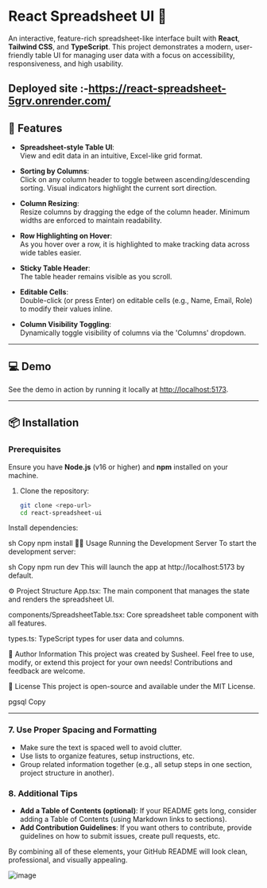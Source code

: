 # React Spreadsheet UI 📝

An interactive, feature-rich spreadsheet-like interface built with **React**, **Tailwind CSS**, and **TypeScript**. This project demonstrates a modern, user-friendly table UI for managing user data with a focus on accessibility, responsiveness, and high usability.

Deployed site :-https://react-spreadsheet-5grv.onrender.com/
---

## 🚀 Features

- **Spreadsheet-style Table UI**:  
  View and edit data in an intuitive, Excel-like grid format.

- **Sorting by Columns**:  
  Click on any column header to toggle between ascending/descending sorting. Visual indicators highlight the current sort direction.

- **Column Resizing**:  
  Resize columns by dragging the edge of the column header. Minimum widths are enforced to maintain readability.

- **Row Highlighting on Hover**:  
  As you hover over a row, it is highlighted to make tracking data across wide tables easier.

- **Sticky Table Header**:  
  The table header remains visible as you scroll.

- **Editable Cells**:  
  Double-click (or press Enter) on editable cells (e.g., Name, Email, Role) to modify their values inline.

- **Column Visibility Toggling**:  
  Dynamically toggle visibility of columns via the 'Columns' dropdown.

---

## 💻 Demo

See the demo in action by running it locally at [http://localhost:5173](http://localhost:5173).

---

## 📦 Installation

### **Prerequisites**
Ensure you have **Node.js** (v16 or higher) and **npm** installed on your machine.

1. Clone the repository:
   ```sh
   git clone <repo-url>
   cd react-spreadsheet-ui
Install dependencies:

sh
Copy
npm install
🏃‍♂️ Usage
Running the Development Server
To start the development server:

sh
Copy
npm run dev
This will launch the app at http://localhost:5173 by default.

⚙️ Project Structure
App.tsx: The main component that manages the state and renders the spreadsheet UI.

components/SpreadsheetTable.tsx: Core spreadsheet table component with all features.

types.ts: TypeScript types for user data and columns.

📝 Author Information
This project was created by Susheel. Feel free to use, modify, or extend this project for your own needs! Contributions and feedback are welcome.

📄 License
This project is open-source and available under the MIT License.

pgsql
Copy

---

### 7. **Use Proper Spacing and Formatting**
   - Make sure the text is spaced well to avoid clutter.
   - Use lists to organize features, setup instructions, etc.
   - Group related information together (e.g., all setup steps in one section, project structure in another).

### 8. **Additional Tips**
   - **Add a Table of Contents (optional)**: If your README gets long, consider adding a Table of Contents (using Markdown links to sections).
   - **Add Contribution Guidelines**: If you want others to contribute, provide guidelines on how to submit issues, create pull requests, etc.

By combining all of these elements, your GitHub README will look clean, professional, and visually appealing.

![image](https://github.com/user-attachments/assets/f63dbe49-278b-4d1a-8976-89600a2c3ca7)

